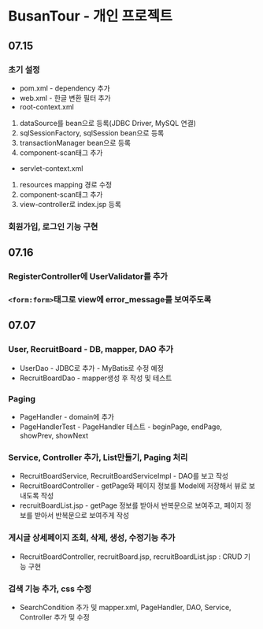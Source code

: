 # BusanTour - 개인 프로젝트
## 07.15
### 초기 설정
- pom.xml - dependency 추가
- web.xml - 한글 변환 필터 추가
- root-context.xml 
1. dataSource를 bean으로 등록(JDBC Driver, MySQL 연결)
2. sqlSessionFactory, sqlSession bean으로 등록
3. transactionManager bean으로 등록
4. component-scan태그 추가
- servlet-context.xml
1. resources mapping 경로 수정
2. component-scan태그 추가
3. view-controller로 index.jsp 등록

### 회원가입, 로그인 기능 구현

## 07.16
### RegisterController에 UserValidator를 추가
### ```<form:form>```태그로 view에 error_message를 보여주도록

## 07.07
### User, RecruitBoard - DB, mapper, DAO 추가
- UserDao - JDBC로 추가 - MyBatis로 수정 예정
- RecruitBoardDao - mapper생성 후 작성 및 테스트
### Paging 
- PageHandler - domain에 추가
- PageHandlerTest - PageHandler 테스트 - beginPage, endPage, showPrev, showNext
### Service, Controller 추가, List만들기, Paging 처리
- RecruitBoardService, RecruitBoardServiceImpl - DAO를 보고 작성
- RecruitBoardController - getPage와 페이지 정보를 Model에 저장해서 뷰로 보내도록 작성
- recruitBoardList.jsp - getPage 정보를 받아서 반복문으로 보여주고, 페이지 정보를 받아서 반복문으로 보여주게 작성
### 게시글 상세페이지 조회, 삭제, 생성, 수정기능 추가
- RecruitBoardController, recruitBoard.jsp, recruitBoardList.jsp
: CRUD 기능 구현 
### 검색 기능 추가, css 수정
- SearchCondition 추가 및 mapper.xml, PageHandler, DAO, Service, Controller 추가 및 수정